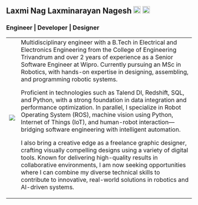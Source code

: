 ## Laxmi Nag Laxminarayan Nagesh [<img src = "https://github.com/user-attachments/assets/fcc156e0-c984-4f5a-b011-2c0956d5064c" width = "20" height = "20"/>](https://www.linkedin.com/in/laxminagln/) [<img src = "https://github.com/user-attachments/assets/fb1122e9-b367-47cc-9189-47ab3f06165b" width = "20" height = "20"/>](https://medium.com/@laxminagln)
### Engineer | Developer | Designer

<table border="0">
 <tr>
    <td><img src = "https://github.com/user-attachments/assets/72f9e9e6-ced3-4662-9cb6-c60c4b078599"/></td>
    <td>Multidisciplinary engineer with a B.Tech in Electrical and Electronics Engineering from the College of Engineering Trivandrum and over 2 years of experience as a Senior Software Engineer at Wipro. Currently pursuing an MSc in Robotics, with hands-on expertise in designing, assembling, and programming robotic systems.

Proficient in technologies such as Talend DI, Redshift, SQL, and Python, with a strong foundation in data integration and performance optimization. In parallel, I specialize in Robot Operating System (ROS), machine vision using Python, Internet of Things (IoT), and human-robot interaction—bridging software engineering with intelligent automation.

I also bring a creative edge as a freelance graphic designer, crafting visually compelling designs using a variety of digital tools. Known for delivering high-quality results in collaborative environments, I am now seeking opportunities where I can combine my diverse technical skills to contribute to innovative, real-world solutions in robotics and AI-driven systems.</td>
 </tr>
</table>
